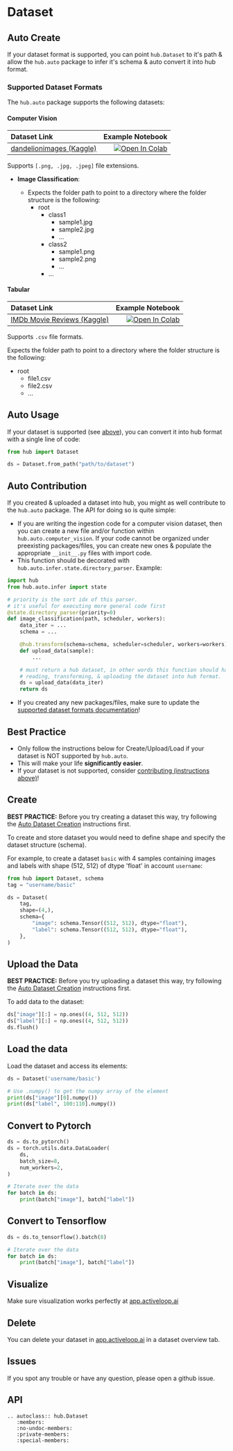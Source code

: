 # Dataset

## Auto Create
If your dataset format is supported, you can point `hub.Dataset` to it's path & allow the `hub.auto` package to infer it's schema & auto convert it into hub format. 

### Supported Dataset Formats
The `hub.auto` package supports the following datasets:

#### Computer Vision

| Dataset Link |  Example Notebook  |
|:---   |---:   |
| [dandelionimages (Kaggle)](https://www.kaggle.com/coloradokb/dandelionimages) |  [![Open In Colab](https://colab.research.google.com/assets/colab-badge.svg)](https://colab.research.google.com/drive/19Qb5LP-TP0CEn8_IRsrJkbZK6OubqPcq?usp=sharing) |

Supports `[.png, .jpg, .jpeg]` file extensions.

- **Image Classification**:

    - Expects the folder path to point to a directory where the folder structure is the following:
        - root
            - class1
                - sample1.jpg
                - sample2.jpg
                - ...
            - class2
                - sample1.png
                - sample2.png
                - ...
            - ...

#### Tabular
| Dataset Link |  Example Notebook  |
|:---   |---:   |
| [IMDb Movie Reviews (Kaggle)](https://www.kaggle.com/lakshmi25npathi/imdb-dataset-of-50k-movie-reviews) |  [![Open In Colab](https://colab.research.google.com/assets/colab-badge.svg)](https://colab.research.google.com/drive/1gz01A1dn6YRFk8kBIEyncHSscz0pey8_?usp=sharing) |

Supports `.csv` file formats.

Expects the folder path to point to a directory where the folder structure is the following:
- root
  - file1.csv
  - file2.csv
  - ...

## Auto Usage
If your dataset is supported (see [above](#supported-dataset-formats)), you can convert it into hub format with a single line of code:

```python
from hub import Dataset

ds = Dataset.from_path("path/to/dataset")
```

## Auto Contribution
If you created & uploaded a dataset into hub, you might as well contribute to the `hub.auto` package. The API for doing so is quite simple:

- If you are writing the ingestion code for a computer vision dataset, then you can create a new file and/or function within `hub.auto.computer_vision`. If your code cannot be organized under preexisting packages/files, you can create new ones & populate the appropriate `__init__.py` files with import code.
- This function should be decorated with `hub.auto.infer.state.directory_parser`. Example:

```python
import hub
from hub.auto.infer import state

# priority is the sort idx of this parser. 
# it's useful for executing more general code first
@state.directory_parser(priority=0)
def image_classification(path, scheduler, workers):
    data_iter = ...
    schema = ...

    @hub.transform(schema=schema, scheduler=scheduler, workers=workers)
    def upload_data(sample):
        ...

    # must return a hub dataset, in other words this function should handle
    # reading, transforming, & uploading the dataset into hub format.
    ds = upload_data(data_iter)
    return ds
```

- If you created any new packages/files, make sure to update the [supported dataset formats documentation](#supported-dataset-formats)!


## Best Practice
- Only follow the instructions below for Create/Upload/Load if your dataset is NOT supported by `hub.auto`. 
- This will make your life **significantly easier**.
- If your dataset is not supported, consider [contributing (instructions above)](#auto-contribution)!


## Create
**BEST PRACTICE:** Before you try creating a dataset this way, try following the [Auto Dataset Creation](#auto-creation) instructions first.

To create and store dataset you would need to define shape and specify the dataset structure (schema). 

For example, to create a dataset `basic` with 4 samples containing images and labels with shape (512, 512) of dtype 'float' in account `username`:

```python
from hub import Dataset, schema
tag = "username/basic"

ds = Dataset(
    tag,
    shape=(4,),
    schema={
        "image": schema.Tensor((512, 512), dtype="float"),
        "label": schema.Tensor((512, 512), dtype="float"),
    },
)
```

## Upload the Data
**BEST PRACTICE:** Before you try uploading a dataset this way, try following the [Auto Dataset Creation](#auto-creation) instructions first.

To add data to the dataset:

```python
ds["image"][:] = np.ones((4, 512, 512))
ds["label"][:] = np.ones((4, 512, 512))
ds.flush()
```

## Load the data

Load the dataset and access its elements:

```python
ds = Dataset('username/basic')

# Use .numpy() to get the numpy array of the element
print(ds["image"][0].numpy())
print(ds["label", 100:110].numpy())
```


## Convert to Pytorch

```python
ds = ds.to_pytorch()
ds = torch.utils.data.DataLoader(
    ds,
    batch_size=8,
    num_workers=2,
)

# Iterate over the data
for batch in ds:
    print(batch["image"], batch["label"])
```
    
## Convert to Tensorflow  

```python
ds = ds.to_tensorflow().batch(8)

# Iterate over the data
for batch in ds:
    print(batch["image"], batch["label"])
```

## Visualize

Make sure visualization works perfectly at [app.activeloop.ai](https://app.activeloop.ai)

## Delete

You can delete your dataset in [app.activeloop.ai](https://app.activeloop.ai/) in a dataset overview tab.

## Issues

If you spot any trouble or have any question, please open a github issue.


## API

```eval_rst
.. autoclass:: hub.Dataset
   :members:
   :no-undoc-members:
   :private-members:
   :special-members:
```

